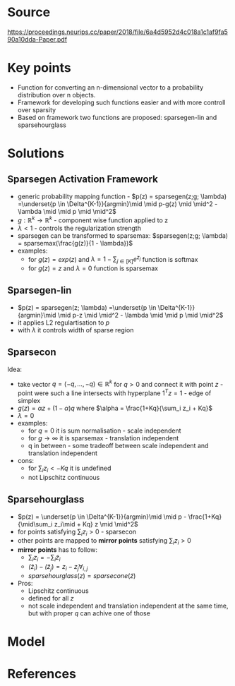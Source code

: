 # Source
https://proceedings.neurips.cc/paper/2018/file/6a4d5952d4c018a1c1af9fa590a10dda-Paper.pdf

# Key points
- Function for converting an n-dimensional vector to a probability distribution over n objects.
- Framework for developing such functions easier and with more controll over sparsity
- Based on framework two functions are proposed: sparsegen-lin and sparsehourglass


# Solutions
## Sparsegen Activation Framework
- generic probability mapping function - $p(z) = sparsegen(z;g; \lambda) =\underset{p \in \Delta^{K-1}}{argmin}\mid \mid p-g(z) \mid \mid^2 - \lambda \mid \mid p \mid \mid^2$
- $g: \mathbb{R}^k \rightarrow \mathbb{R}^k$ - component wise function applied to z
- $\lambda < 1$ - controls the regularization strength
- sparsegen can be transformed to sparsemax: $sparsegen(z;g; \lambda) = sparsemax(\frac{g(z)}{1 - \lambda})$
- examples: 
	- for $g(z) = exp(z)$ and $\lambda = 1 - \sum_{j \in [K]} e^{z_j}$ function is softmax
	- for $g(z) = z$ and $\lambda = 0$ function is sparsemax
## Sparsegen-lin
- $p(z) = sparsegen(z; \lambda) =\underset{p \in \Delta^{K-1}}{argmin}\mid \mid p-z \mid \mid^2 - \lambda \mid \mid p \mid \mid^2$
- it applies L2 regulartisation to $p$ 
- with $\lambda$ it controls width of sparse region
## Sparsecon
Idea:
- take vector $q = (-q,\dots, -q) \in \mathbb{R}^k$ for  $q>0$ and connect it with point $z$ - point were such a line intersects with hyperplane $1^Tz=1$ - edge of simplex
- $g(z) = \alpha z + (1-\alpha)q$ where $\alpha = \frac{1+Kq}{\sum_i z_i + Kq}$ 
- $\lambda = 0$
- examples:
	- for $q=0$ it is sum normalisation - scale independent
	- for $g \rightarrow \infty$ it is sparsemax - translation independent
	- q in between - some tradeoff between  scale independent and translation independent
- cons:
	- for $\sum_i z_i < -Kq$ it is undefined
	- not Lipschitz continuous
## Sparsehourglass
- $p(z) = \underset{p \in \Delta^{K-1}}{argmin}\mid \mid p - \frac{1+Kq}{\mid\sum_i z_i\mid + Kq} z \mid \mid^2$
- for points satisfying $\sum_i z_i > 0$ - sparsecon
- other points are mapped to **mirror points** satisfying $\sum_i z_i > 0$
- **mirror points** has to follow:
	- $\sum_i z_i = -\sum_i \tilde{z}_i$
	- $\tilde(z_i) - \tilde(z_j) = z_i - z_j \forall_{i,j}$
	- $sparsehourglass(z) = sparsecone(\tilde{z})$
- Pros:
	- Lipschitz continuous
	- defined for all $z$
	- not scale independent and translation independent at the same time, but with proper $q$ can achive one of those
	


# Model



# References


